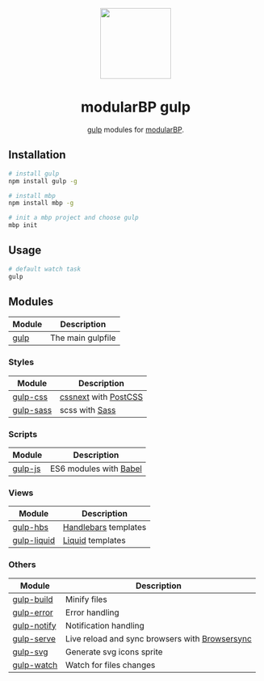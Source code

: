 <p align="center">
    <a href="https://github.com/modularorg/modularbp-gulp">
        <img src="https://user-images.githubusercontent.com/4596862/37635200-aa3271b2-2bd0-11e8-8a65-9cafa0addd67.png" height="140">
    </a>
</p>
<h1 align="center">modularBP gulp</h1>
<p align="center"><a href="https://github.com/gulpjs/gulp/">gulp</a> modules for <a href="https://github.com/modularorg/modularbp">modularBP</a>.</p>

## Installation
```sh
# install gulp
npm install gulp -g

# install mbp
npm install mbp -g

# init a mbp project and choose gulp
mbp init
```

## Usage
```sh
# default watch task
gulp
```

## Modules
| Module | Description |
| ------ | ----------- |
| [gulp] | The main gulpfile |

### Styles
| Module | Description |
| ------ | ----------- |
| [gulp-css] | [cssnext] with [PostCSS] |
| [gulp-sass] | scss with [Sass] |

### Scripts
| Module | Description |
| ------ | ----------- |
| [gulp-js] | ES6 modules with [Babel] |

### Views
| Module | Description |
| ------ | ----------- |
| [gulp-hbs] | [Handlebars] templates |
| [gulp-liquid] | [Liquid] templates |

### Others
| Module | Description |
| ------ | ----------- |
| [gulp-build] | Minify files |
| [gulp-error] | Error handling |
| [gulp-notify] | Notification handling |
| [gulp-serve] | Live reload and sync browsers with [Browsersync] |
| [gulp-svg] | Generate svg icons sprite |
| [gulp-watch] | Watch for files changes |

[modularBP]: https://github.com/modularorg/modularbp#readme
[gulp]: https://github.com/modularorg/modularbp-gulp
[gulp-css]: https://github.com/modularorg/modularbp-gulp/tree/master/modules/gulp-css
[gulp-sass]: https://github.com/modularorg/modularbp-gulp/tree/master/modules/gulp-sass
[gulp-js]: https://github.com/modularorg/modularbp-gulp/tree/master/modules/gulp-js
[gulp-hbs]: https://github.com/modularorg/modularbp-gulp/tree/master/modules/gulp-hbs
[gulp-liquid]: https://github.com/modularorg/modularbp-gulp/tree/master/modules/gulp-liquid
[gulp-build]: https://github.com/modularorg/modularbp-gulp/tree/master/modules/gulp-build
[gulp-error]: https://github.com/modularorg/modularbp-gulp/tree/master/modules/gulp-error
[gulp-notify]: https://github.com/modularorg/modularbp-gulp/tree/master/modules/gulp-notify
[gulp-serve]: https://github.com/modularorg/modularbp-gulp/tree/master/modules/gulp-serve
[gulp-svg]: https://github.com/modularorg/modularbp-gulp/tree/master/modules/gulp-svg
[gulp-watch]: https://github.com/modularorg/modularbp-gulp/tree/master/modules/gulp-watch

[cssnext]: https://github.com/MoOx/postcss-cssnext
[PostCSS]: https://github.com/postcss/postcss
[Sass]: https://github.com/sass/libsass
[Handlebars]: https://github.com/wycats/handlebars.js
[Liquid]: https://github.com/Shopify/liquid
[Babel]: https://github.com/babel/babel
[Browsersync]: https://github.com/Browsersync/browser-sync
